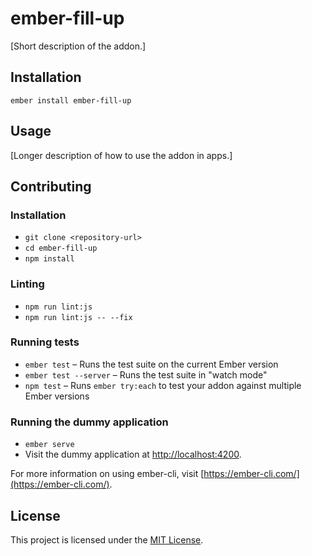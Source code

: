 ember-fill-up
==============================================================================

[Short description of the addon.]

Installation
------------------------------------------------------------------------------

```
ember install ember-fill-up
```


Usage
------------------------------------------------------------------------------

[Longer description of how to use the addon in apps.]


Contributing
------------------------------------------------------------------------------

### Installation

* `git clone <repository-url>`
* `cd ember-fill-up`
* `npm install`

### Linting

* `npm run lint:js`
* `npm run lint:js -- --fix`

### Running tests

* `ember test` – Runs the test suite on the current Ember version
* `ember test --server` – Runs the test suite in "watch mode"
* `npm test` – Runs `ember try:each` to test your addon against multiple Ember versions

### Running the dummy application

* `ember serve`
* Visit the dummy application at [http://localhost:4200](http://localhost:4200).

For more information on using ember-cli, visit [https://ember-cli.com/](https://ember-cli.com/).

License
------------------------------------------------------------------------------

This project is licensed under the [MIT License](LICENSE.md).
